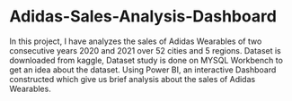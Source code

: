 # Adidas-Sales-Analysis-Dashboard

In this project, I have analyzes the sales of Adidas Wearables of two consecutive years 2020 and 2021 over 52 cities and 5 regions.
Dataset is downloaded from kaggle, Dataset study is done on MYSQL Workbench to get an idea about the dataset.
Using Power BI, an interactive Dashboard constructed which give us brief analysis about the sales of Adidas Wearables.
